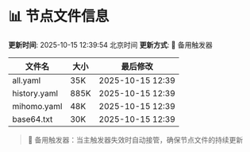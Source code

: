 # 📊 节点文件信息

**更新时间**: 2025-10-15 12:39:54 北京时间
**更新方式**: 🔄 备用触发器

| 文件名 | 大小 | 最后修改 |
|--------|------|----------|
| all.yaml | 35K | 2025-10-15 12:39 |
| history.yaml | 885K | 2025-10-15 12:39 |
| mihomo.yaml | 48K | 2025-10-15 12:39 |
| base64.txt | 30K | 2025-10-15 12:39 |

> 🔄 备用触发器：当主触发器失效时自动接管，确保节点文件的持续更新
